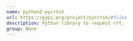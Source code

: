 ```yaml
---
name: python2-pycrtsh
url: https://pypi.org/project/pycrtsh/#files
description: Python library to request crt.
group: None
---
```

